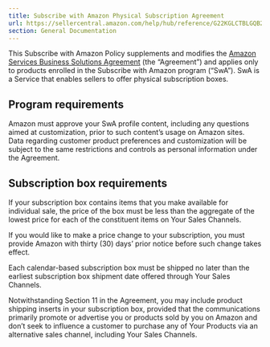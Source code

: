 ```yaml
---
title: Subscribe with Amazon Physical Subscription Agreement
url: https://sellercentral.amazon.com/help/hub/reference/G22KGLCTBLGQB2SV
section: General Documentation
---
```


This Subscribe with Amazon Policy supplements and modifies the [Amazon
Services Business Solutions Agreement](/gp/help/1791) (the “Agreement”) and
applies only to products enrolled in the Subscribe with Amazon program
(“SwA”). SwA is a Service that enables sellers to offer physical subscription
boxes.

## Program requirements

Amazon must approve your SwA profile content, including any questions aimed at
customization, prior to such content’s usage on Amazon sites. Data regarding
customer product preferences and customization will be subject to the same
restrictions and controls as personal information under the Agreement.

## Subscription box requirements

If your subscription box contains items that you make available for individual
sale, the price of the box must be less than the aggregate of the lowest price
for each of the constituent items on Your Sales Channels.

If you would like to make a price change to your subscription, you must
provide Amazon with thirty (30) days’ prior notice before such change takes
effect.

Each calendar-based subscription box must be shipped no later than the
earliest subscription box shipment date offered through Your Sales Channels.

Notwithstanding Section 11 in the Agreement, you may include product shipping
inserts in your subscription box, provided that the communications primarily
promote or advertise you or products sold by you on Amazon and don’t seek to
influence a customer to purchase any of Your Products via an alternative sales
channel, including Your Sales Channels.

